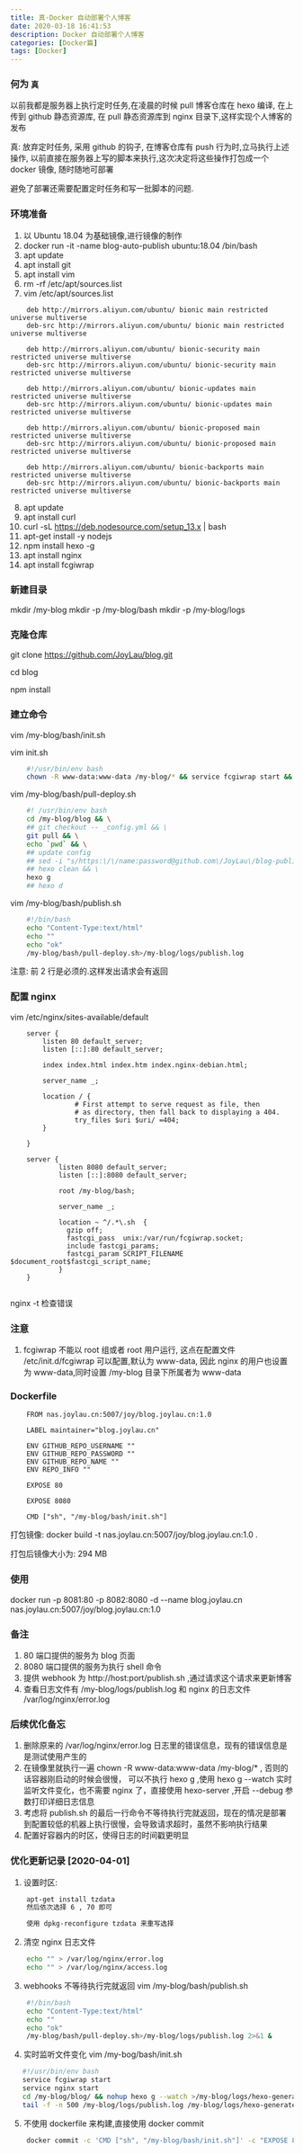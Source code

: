 ```yaml
---
title: 真·Docker 自动部署个人博客
date: 2020-03-18 16:41:53
description: Docker 自动部署个人博客
categories: [Docker篇]
tags: [Docker]
---
```


<!-- more -->

### 何为 `真`
以前我都是服务器上执行定时任务,在凌晨的时候 pull 博客仓库在 hexo 编译, 在上传到 github 静态资源库, 在 pull 静态资源库到 nginx 目录下,这样实现个人博客的发布

真: 放弃定时任务, 采用 github 的钩子, 在博客仓库有 push 行为时,立马执行上述操作, 以前直接在服务器上写的脚本来执行,这次决定将这些操作打包成一个 docker 镜像, 随时随地可部署

避免了部署还需要配置定时任务和写一批脚本的问题.

### 环境准备
1. 以 Ubuntu 18.04 为基础镜像,进行镜像的制作
2. docker run -it -name blog-auto-publish ubuntu:18.04 /bin/bash
3. apt update
4. apt install git
5. apt install vim
6. rm -rf /etc/apt/sources.list
7. vim /etc/apt/sources.list

```shell script
    deb http://mirrors.aliyun.com/ubuntu/ bionic main restricted universe multiverse
    deb-src http://mirrors.aliyun.com/ubuntu/ bionic main restricted universe multiverse
    
    deb http://mirrors.aliyun.com/ubuntu/ bionic-security main restricted universe multiverse
    deb-src http://mirrors.aliyun.com/ubuntu/ bionic-security main restricted universe multiverse
    
    deb http://mirrors.aliyun.com/ubuntu/ bionic-updates main restricted universe multiverse
    deb-src http://mirrors.aliyun.com/ubuntu/ bionic-updates main restricted universe multiverse
    
    deb http://mirrors.aliyun.com/ubuntu/ bionic-proposed main restricted universe multiverse
    deb-src http://mirrors.aliyun.com/ubuntu/ bionic-proposed main restricted universe multiverse
    
    deb http://mirrors.aliyun.com/ubuntu/ bionic-backports main restricted universe multiverse
    deb-src http://mirrors.aliyun.com/ubuntu/ bionic-backports main restricted universe multiverse

```

8. apt update
9. apt install curl
10. curl -sL https://deb.nodesource.com/setup_13.x | bash 
11. apt-get install -y nodejs
12. npm install hexo -g
13. apt install nginx
14. apt install fcgiwrap


### 新建目录
mkdir /my-blog
mkdir -p /my-blog/bash
mkdir -p /my-blog/logs

### 克隆仓库
git clone https://github.com/JoyLau/blog.git

cd blog

npm install

### 建立命令
vim /my-blog/bash/init.sh

vim init.sh

```bash
    #!/usr/bin/env bash
    chown -R www-data:www-data /my-blog/* && service fcgiwrap start && service nginx start && tail -f -n 500 /my-blog/logs/publish.log

```

vim /my-blog/bash/pull-deploy.sh

```bash
    #! /usr/bin/env bash
    cd /my-blog/blog && \
    ## git checkout -- _config.yml && \
    git pull && \
    echo `pwd` && \
    ## update config
    ## sed -i "s/https:\/\/name:password@github.com\/JoyLau\/blog-public.git/https:\/\/$GITHUB_REPO_USERNAME:$GITHUB_REPO_PASSWORD@github.com\/$GITHUB_REPO_USERNAME\/$GITHUB_REPO_NAME.git/g" _config.yml && \
    ## hexo clean && \
    hexo g
    ## hexo d

```

vim /my-blog/bash/publish.sh
 
```bash
    #!/bin/bash
    echo "Content-Type:text/html"
    echo ""
    echo "ok"
    /my-blog/bash/pull-deploy.sh>/my-blog/logs/publish.log

```

注意: 前 2 行是必须的.这样发出请求会有返回

### 配置 nginx
vim /etc/nginx/sites-available/default 

```nginx
    server {
        listen 80 default_server;
        listen [::]:80 default_server;

        index index.html index.htm index.nginx-debian.html;

        server_name _;

        location / {
                # First attempt to serve request as file, then
                # as directory, then fall back to displaying a 404.
                try_files $uri $uri/ =404;
        }

    }

    server {
            listen 8080 default_server;
            listen [::]:8080 default_server;
    
            root /my-blog/bash;
    
            server_name _;
    
            location ~ ^/.*\.sh  {
              gzip off;
              fastcgi_pass  unix:/var/run/fcgiwrap.socket;
              include fastcgi_params;
              fastcgi_param SCRIPT_FILENAME $document_root$fastcgi_script_name;
            }
    }


```

nginx -t 检查错误

### 注意
1. fcgiwrap 不能以 root 组或者 root 用户运行, 这点在配置文件 /etc/init.d/fcgiwrap 可以配置,默认为 www-data, 因此 nginx 的用户也设置为 www-data,同时设置 /my-blog 目录下所属者为 www-data


### Dockerfile
```text
    FROM nas.joylau.cn:5007/joy/blog.joylau.cn:1.0
    
    LABEL maintainer="blog.joylau.cn"
    
    ENV GITHUB_REPO_USERNAME ""
    ENV GITHUB_REPO_PASSWORD ""
    ENV GITHUB_REPO_NAME ""
    ENV REPO_INFO ""
    
    EXPOSE 80
    
    EXPOSE 8080
    
    CMD ["sh", "/my-blog/bash/init.sh"]
```

打包镜像:
docker build -t nas.joylau.cn:5007/joy/blog.joylau.cn:1.0 .

打包后镜像大小为: 294 MB

### 使用
docker run -p 8081:80 -p 8082:8080 -d --name blog.joylau.cn nas.joylau.cn:5007/joy/blog.joylau.cn:1.0


### 备注
1. 80 端口提供的服务为 blog 页面
2. 8080 端口提供的服务为执行 shell 命令
3. 提供 webhook 为 http://host:port/publish.sh ,通过请求这个请求来更新博客
4. 查看日志文件有 /my-blog/logs/publish.log 和 nginx 的日志文件 /var/log/nginx/error.log

### 后续优化备忘
1. 删除原来的 /var/log/nginx/error.log 日志里的错误信息，现有的错误信息是是测试使用产生的
2. 在镜像里就执行一遍 chown -R www-data:www-data /my-blog/* , 否则的话容器刚启动的时候会很慢， 可以不执行 hexo g ,使用 hexo g --watch 实时监听文件变化，也不需要 nginx 了，直接使用 hexo-server ,开启 --debug 参数打印详细日志信息 
3. 考虑将 publish.sh 的最后一行命令不等待执行完就返回，现在的情况是部署到配置较低的机器上执行很慢，会导致请求超时，虽然不影响执行结果
4. 配置好容器内的时区，使得日志的时间戳更明显


### 优化更新记录 [2020-04-01]
1. 设置时区:

```bash
    apt-get install tzdata
    然后依次选择 6 , 70 即可

    使用 dpkg-reconfigure tzdata 来重写选择
```

2. 清空 nginx 日志文件

```bash
    echo "" > /var/log/nginx/error.log 
    echo "" > /var/log/nginx/access.log 
``` 

3. webhooks 不等待执行完就返回
vim /my-blog/bash/publish.sh

```bash
    #!/bin/bash
    echo "Content-Type:text/html"
    echo ""
    echo "ok"
    /my-blog/bash/pull-deploy.sh>/my-blog/logs/publish.log 2>&1 &
```

4. 实时监听文件变化
vim /my-bog/bash/init.sh
 
 ```bash
    #!/usr/bin/env bash
    service fcgiwrap start
    service nginx start
    cd /my-blog/blog/ && nohup hexo g --watch >/my-blog/logs/hexo-generate.log 2>&1 &
    tail -f -n 500 /my-blog/logs/publish.log /my-blog/logs/hexo-generate.log /var/log/nginx/error.log /var/log/nginx/access.log 
```

5. 不使用 dockerfile 来构建,直接使用 docker commit

```bash
    docker commit -c 'CMD ["sh", "/my-blog/bash/init.sh"]' -c "EXPOSE 80" -c "EXPOSE 8080" -a "JoyLau" -m "JoyLau's Blog Docker Image"  blog nas.joylau.cn:5007/joy/blog.joylau.cn:2.1
```